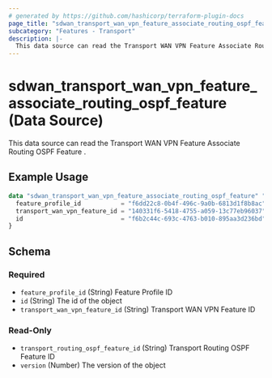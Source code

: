```yaml
---
# generated by https://github.com/hashicorp/terraform-plugin-docs
page_title: "sdwan_transport_wan_vpn_feature_associate_routing_ospf_feature Data Source - terraform-provider-sdwan"
subcategory: "Features - Transport"
description: |-
  This data source can read the Transport WAN VPN Feature Associate Routing OSPF Feature .
---
```


# sdwan_transport_wan_vpn_feature_associate_routing_ospf_feature (Data Source)

This data source can read the Transport WAN VPN Feature Associate Routing OSPF Feature .

## Example Usage

```terraform
data "sdwan_transport_wan_vpn_feature_associate_routing_ospf_feature" "example" {
  feature_profile_id           = "f6dd22c8-0b4f-496c-9a0b-6813d1f8b8ac"
  transport_wan_vpn_feature_id = "140331f6-5418-4755-a059-13c77eb96037"
  id                           = "f6b2c44c-693c-4763-b010-895aa3d236bd"
}
```

<!-- schema generated by tfplugindocs -->
## Schema

### Required

- `feature_profile_id` (String) Feature Profile ID
- `id` (String) The id of the object
- `transport_wan_vpn_feature_id` (String) Transport WAN VPN Feature ID

### Read-Only

- `transport_routing_ospf_feature_id` (String) Transport Routing OSPF Feature ID
- `version` (Number) The version of the object

